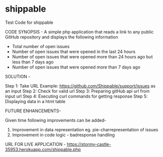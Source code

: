 # shippable
Test Code for shippable

CODE SYNOPSIS -
A simple php application that reads a link to any public GitHub repository and displays the following information

- Total number of open issues
- Number of open issues that were opened in the last 24 hours
- Number of open issues that were opened more than 24 hours ago but less than 7 days ago
- Number of open issues that were opened more than 7 days ago 

SOLUTION -

Step 1: Take URL Example: https://github.com/Shippable/support/issues as an input 
Step 2: Check for valid url 
Step 3: Preparing gitHub api url from input url 
Step 4: Executing curl commands for getting response 
Step 5: Displaying data in a html table

FUTURE ENHANCEMENTS-

Given time following improvements can be added- 
1. Improvement in data representation eg.  pie-charrepresentation of issues
2. Improvement in  code logic - badresponse handling 

 URL FOR LIVE APPLICATION -
  https://stormy-castle-35953.herokuapp.com/shippable.php
 
  

